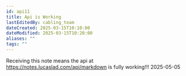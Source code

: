 ```yaml
---
id: api11
title: Api is Working
lastEditedBy: cabling_team
dateCreated: 2025-03-15T10:10:00
dateModified: 2025-03-15T10:20:00
aliases: ""
tags: ""
---
```


Receiving this note means the api at https://notes.lucaslad.com/api/markdown is fully working!!!
2025-05-05

